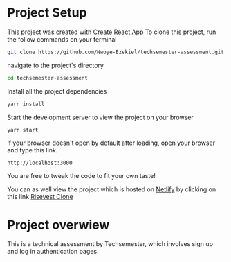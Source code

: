 # Project Setup

This project was created with [Create React App]
To clone this project, run the follow commands on your terminal

```sh
git clone https://github.com/Nwoye-Ezekiel/techsemester-assessment.git
```

navigate to the project's directory

```sh
cd techsemester-assessment
```

Install all the project dependencies

```sh
yarn install
```

Start the development server to view the project on your browser

```sh
yarn start
```

if your browser doesn't open by default after loading, open your browser and type this link.

`http://localhost:3000`

You are free to tweak the code to fit your own taste!

You can as well view the project which is hosted on [Netlify] by clicking on this link
[Risevest Clone]

# Project overwiew

This is a technical assessment by Techsemester, which involves sign up and log in authentication pages.

[create react app]: https://create-react-app.dev
[netlify]: https://www.netlify.com/
[risevest clone]: https://the-lottery-display.netlify.app/login/
